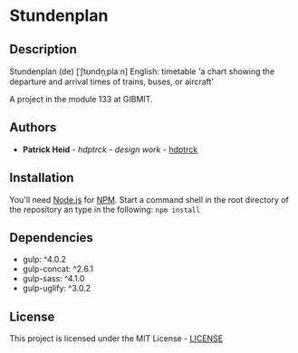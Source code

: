 # Stundenplan
## Description
Stundenplan (de) [ˈʃtʊndn̩ˌplaːn]
English: timetable
'a chart showing the departure and arrival times of trains, buses, or aircraft'

A project in the module 133 at GIBMIT.

## Authors
* **Patrick Heid** - *hdptrck* - *design work* - [hdptrck](https://github.com/hdptrck)

## Installation
You'll need [Node.js](https://nodejs.org/en/) for [NPM](https://www.npmjs.com/).
Start a command shell in the root directory of the repository an type in the following:
``
npm install
``

## Dependencies
- gulp: ^4.0.2
- gulp-concat: ^2.6.1
- gulp-sass: ^4.1.0
- gulp-uglify: ^3.0.2

## License
This project is licensed under the MIT License - [LICENSE](https://github.com/hdptrck/stundenplan/blob/master/LICENSE)
